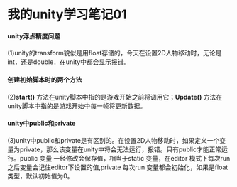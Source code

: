 # 我的unity学习笔记01
#### unity浮点精度问题
(1)unity的transform貌似是用float存储的，今天在设置2D人物移动时，无论是int，还是double，在unity中都会显示报错。
#### 创建初始脚本时的两个方法
(2)**start()** 方法在unity脚本中指的是游戏开始之前将调用它；**Update()** 方法在unity脚本中指的是游戏开始中每一帧将更新数据。
#### unity中public和private
(3)unity中public和private是有区别的。在设置2D人物移动时，如果定义一个变量为private，那么该变量在unity中将会无法运行，报错。只有public才能正常运行。public 变量 一经修改会保存值，相当于static 变量，在editor 模式下每次run之后变量会记住editor下设置的值,private 每次run 变量都会初始化，如果是float类型，默认初始值为0。
